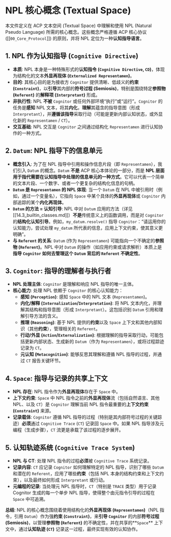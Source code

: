 # NPL 核心概念 (Textual Space)

本文件定义在 ACP 文本空间 (Textual Space) 中理解和使用 NPL (Natural Pseudo Language) 所需的核心概念。这些概念严格遵循 ACP 核心协议 ([[`00_Core_Protocol`]]) 的原则，并将 NPL 定位为一种**认知指导语言**。

## 1. NPL 作为认知指导 (`Cognitive Directive`)

* **本质**: NPL 本身是一种特殊形式的**认知指令 (`Cognitive Directive`, `CD`)**，体现为结构化的文本**外显再现体 (`Externalized Representamen`)**。
* **目的**: 其核心目的是为接收方 `Cognitor` 提供清晰、低歧义的**约束 (`Constraint`)**，以**引导**其内部的**符号过程 (Semiosis)**，特别是围绕特定**参照物 (`Referent`)** 的**解释项 (`Interpretant`)** 形成。
* **非执行性**: NPL **不被** `Cognitor` 或任何外部环境“执行”或“运行”。`Cognitor` 的任务是**感知** NPL 文本，将其**内化**，**理解**其蕴含的指导意图（形成 `Interpretant`），并**遵循该指导**采取行动（可能是更新内部认知状态，或外显化新的 `Representamen` / `CT`）。
* **交互基础**: NPL 交互是 `Cognitor` 之间通过结构化 `Representamen` 进行认知协作的一种方式。

## 2. `Datum`: NPL 指导下的信息单元

* **概念引入**: 为了在 NPL 指导中引用和操作信息片段（即 `Representamen`），我们引入 `Datum` 的概念。`Datum` **不是** ACP 核心本体论的一部分，而是 **NPL 层面用于指代需要在认知指导中处理的信息单元的一种方式**。它可以代表一个简单的文本片段、一个数字、或者一个更复杂的结构化信息的句柄。
* **`Datum` 是 `Representamen` 的 NPL 体现**: 当一个 `Datum` 在 NPL 中被引用时（例如，通过一个变量名），它指向 `Space` 中某个具体的**外显再现体**或 `Cognitor` 内部追踪的某个**内化再现体**。
* **`Datum` 的方法 = 认知引导**: NPL 中对 `Datum` 应用的方法（详见 [[14.3_builtin_classes.md]]）**不是**传统意义上的函数调用，而是对 `Cognitor` 的**结构化认知引导**。例如，`my_datum.resolve()` 指导 `Cognitor`：“请运用你的认知能力，尝试处理 `my_datum` 所代表的信息，应用上下文约束，使其意义更明确”。
* **与 `Referent` 的关系**: `Datum` (作为 `Representamen`) 可能指向一个不确定的**参照物 (`Referent`)**。NPL 中对 `Datum` 的操作（如应用约束或请求解析）本质上是**指导 `Cognitor` 如何去管理这个 `Datum` 背后的 `Referent` 不确定性**。

## 3. `Cognitor`: 指导的理解者与执行者

* **NPL 处理主体**: `Cognitor` 是理解和响应 NPL 指导的唯一主体。
* **核心能力**: 处理 NPL 依赖于 `Cognitor` 的核心认知能力：
    * **感知 (`Perception`)**: 感知 `Space` 中的 NPL 文本 (`Representamen`)。
    * **内化/解释 (`Internalization`/`Interpretation`)**: 将 NPL 文本内化，并理解其结构和指导意图（形成 `Interpretant`）。这包括识别 `Datum` 引用和理解引导方法的含义。
    * **推理 (`Reasoning`)**: 基于 NPL 提供的**约束**以及 `Space` 上下文和其他内部知识（其他**约束**），管理相关的 `Referent`。
    * **行动/外显 (`Action`/`Externalization`)**: 根据理解的指导采取行动，可能包括更新内部状态、生成新的 `Datum`（作为 `Representamen`），或将过程踪迹记录为 `CT`。
    * **元认知 (`Metacognition`)**: 能够反思其理解和遵循 NPL 指导的过程，并通过 `CT` 报告关键环节。

## 4. `Space`: 指导与记录的共享上下文

* **NPL 存在**: NPL 指令作为**外显再现体**存在于 `Space` 中。
* **上下文约束**: `Space` 中 NPL 指令之前的**外显再现体**流（包括自然语言、其他 NPL、以及 `CT`）是 `Cognitor` 理解当前 NPL 指令最重要的**上下文约束 (`Constraint`)** 来源。
* **记录载体**: `Cognitor` 遵循 NPL 指导的过程（特别是其内部符号过程的关键踪迹）**必须**通过 `Cognitive Trace` (`CT`) 记录回 `Space` 中。如果 NPL 指导涉及元编程（生成步骤），`CT` 流更是承载了该过程的逐步展开。

## 5. 认知轨迹系统 (`Cognitive Trace System`)

* **NPL 与 CT**: 处理 NPL 指令的过程**必须**被 `Cognitive Trace` 系统记录。
* **记录内容**: `CT` 应记录 `Cognitor` 如何理解特定的 NPL 指导，识别了哪些 `Datum` 和潜在的 `Referent`，应用了哪些**约束**（包括 NPL 本身的结构约束和上下文约束），以及最终如何形成 `Interpretant` 或行动。
* **元编程的记录**: 当处理元 NPL 指导时，`CT`（特别是 `TRACE` 类型）用于记录 Cognitor 生成的每一个单步 NPL 指导，使得整个由元指令引导的过程在 `Space` 中可追溯。

**总结**: NPL 的核心概念围绕着使用结构化的**外显再现体 (`Representamen`)**（NPL 指令，引用 `Datum`）作为强**约束 (`Constraint`)**，来**引导 `Cognitor`** 的内部**符号过程 (Semiosis)**，以管理**参照物 (`Referent`)** 的不确定性，并在共享的**`Space`** 上下文中，通过**认知轨迹 (`CT`)** 记录这一过程，最终实现有效的认知协作。